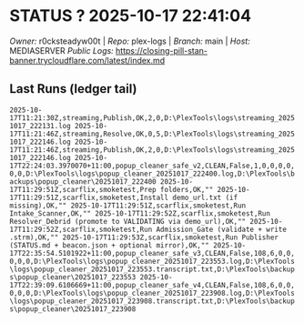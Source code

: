 # STATUS ? 2025-10-17 22:41:04

*Owner:* r0cksteadyw00t  |  *Repo:* plex-logs  |  *Branch:* main  |  *Host:* MEDIASERVER
*Public Logs:* https://closing-pill-stan-banner.trycloudflare.com/latest/index.md

## Last Runs (ledger tail)

``
2025-10-17T11:21:30Z,streaming,Publish,OK,2,0,D:\PlexTools\logs\streaming_20251017_222131.log
2025-10-17T11:21:46Z,streaming,Resolve,OK,0,5,D:\PlexTools\logs\streaming_20251017_222146.log
2025-10-17T11:21:46Z,streaming,Publish,OK,2,0,D:\PlexTools\logs\streaming_20251017_222146.log
2025-10-17T22:24:03.3970070+11:00,popup_cleaner_safe_v2,CLEAN,False,1,0,0,0,0,0,0,D:\PlexTools\logs\popup_cleaner_20251017_222400.log,D:\PlexTools\backups\popup_cleaner\20251017_222400
2025-10-17T11:29:51Z,scarflix,smoketest,Prep folders,OK,""
2025-10-17T11:29:51Z,scarflix,smoketest,Install demo_url.txt (if missing),OK,""
2025-10-17T11:29:51Z,scarflix,smoketest,Run Intake_Scanner,OK,""
2025-10-17T11:29:52Z,scarflix,smoketest,Run Resolver_Debrid (promote to VALIDATING via demo_url),OK,""
2025-10-17T11:29:52Z,scarflix,smoketest,Run Admission_Gate (validate + write .strm),OK,""
2025-10-17T11:29:53Z,scarflix,smoketest,Run Publisher (STATUS.md + beacon.json + optional mirror),OK,""
2025-10-17T22:35:54.5101922+11:00,popup_cleaner_safe_v3,CLEAN,False,108,6,0,0,0,0,0,D:\PlexTools\logs\popup_cleaner_20251017_223553.log,D:\PlexTools\logs\popup_cleaner_20251017_223553.transcript.txt,D:\PlexTools\backups\popup_cleaner\20251017_223553
2025-10-17T22:39:09.6106669+11:00,popup_cleaner_safe_v4,CLEAN,False,108,6,0,0,0,0,0,D:\PlexTools\logs\popup_cleaner_20251017_223908.log,D:\PlexTools\logs\popup_cleaner_20251017_223908.transcript.txt,D:\PlexTools\backups\popup_cleaner\20251017_223908
``